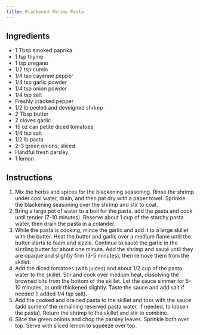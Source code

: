 ```yaml
---
title: Blackened Shrimp Pasta
---
```


## Ingredients

- 1 Tbsp smoked paprika
- 1 tsp thyme
- 1 tsp oregano
- 1/2 tsp cumin
- 1/4 tsp cayenne pepper
- 1/4 tsp garlic powder
- 1/4 tsp onion powder
- 1/4 tsp salt
- Freshly cracked pepper
- 1/2 lb peeled and deveigned shrimp
- 2 Tbsp butter
- 2 cloves garlic
- 15 oz can petite diced tomatoes
- 1/4 tsp salt
- 1/2 lb pasta
- 2-3 green onions, sliced
- Handful fresh parsley
- 1 lemon

## Instructions

1. Mix the herbs and spices for the blackening seasoning. Rinse the shrimp under cool water, drain, and then pat dry with a paper towel. Sprinkle the blackening seasoning over the shrimp and stir to coat.
2. Bring a large pot of water to a boil for the pasta. add the pasta and cook until tender (7-10 minutes). Reserve about 1 cup of the starchy pasta water, then drain the pasta in a colander.
3. While the pasta is cooking, mince the garlic and add it to a large skillet with the butter. Heat the butter and garlic over a medium flame until the butter starts to foam and sizzle. Continue to sauté the garlic in the sizzling butter for about one minute. Add the shrimp and sauté until they are opaque and slightly firm (3-5 minutes), then remove them from the skillet.
4. Add the diced tomatoes (with juices) and about 1/2 cup of the pasta water to the skillet. Stir and cook over medium heat, dissolving the browned bits from the bottom of the skillet. Let the sauce simmer for 5-10 minutes, or until thickened slightly. Taste the sauce and add salt if needed (I added 1/4 tsp salt).
5. Add the cooked and drained pasta to the skillet and toss with the sauce (add some of the remaining reserved pasta water, if needed, to loosen the pasta). Return the shrimp to the skillet and stir to combine.
6. Slice the green onions and chop the parsley leaves. Sprinkle both over top. Serve with sliced lemon to squeeze over top.
